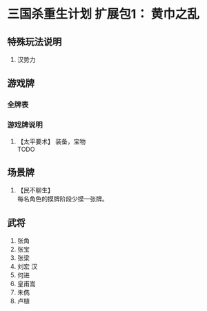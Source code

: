 # 三国杀重生计划 扩展包1： 黄巾之乱

## 特殊玩法说明

1. 汉势力

## 游戏牌

### 全牌表

### 游戏牌说明

1. 【太平要术】 装备，宝物  
   TODO

## 场景牌

1. 【民不聊生】  
   每名角色的摸牌阶段少摸一张牌。

## 武将

1. 张角
2. 张宝
3. 张梁
4. 刘宏 汉
5. 何进
6. 皇甫嵩
7. 朱儁
8. 卢植
